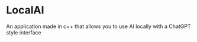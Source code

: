 # LocalAI
An application made in c++ that allows you to use AI locally with a ChatGPT style interface
